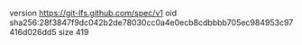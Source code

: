 version https://git-lfs.github.com/spec/v1
oid sha256:28f3847f9dc042b2de78030cc0a4e0ecb8cdbbbb705ec984953c97416d026dd5
size 419
